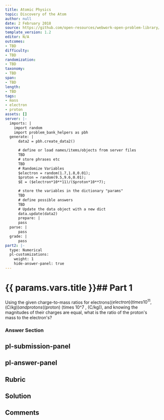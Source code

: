 ```yaml
---
title: Atomic Physics
topic: Discovery of the Atom
author: null
date: 2 February 2018
source: https://github.com/open-resources/webwork-open-problem-library/tree/master/Contrib/BrockPhysics/College_Physics_Urone/30.Atomic_Physics/30-01.Discovery_of_the_Atom/NU_U17_30_01_001.pg
template_version: 1.2
editor: N/A
outcomes:
- TBD
difficulty:
- TBD
randomization:
- TBD
taxonomy:
- TBD
span:
- TBD
length:
- TBD
tags:
- mass
- electron
- proton
assets: []
server: |-
  imports: |
    import random
    import problem_bank_helpers as pbh
  generate: |
      data2 = pbh.create_data2()

      # define or load names/items/objects from server files
      TBD
      # store phrases etc
      TBD
      # Randomize Variables
      $electron = random(1.7,1.8,0.01);
      $proton = random(9.5,9.6,0.01);
      $E = ($electron*10**11)/($proton*10**7);

      # store the variables in the dictionary "params"
      TBD
      # define possible answers
      TBD
      # Update the data object with a new dict
      data.update(data2)
      prepare: |
      pass
  parse: |
      pass
  grade: |
      pass
part2: |-
  type: Numerical
  pl-customizations:
    weight: 1
    hide-answer-panel: true
---
```


# {{ params.vars.title }}## Part 1 
Using the given charge-to-mass ratios for electrons(($electron) (times 10^11 , (C/kg)) and protons(($proton) (times 10^7 , (C/kg)), and knowing the magnitudes of their charges are equal, what is the ratio of the proton's mass to the electron's? 


### Answer Section 


## pl-submission-panel 


## pl-answer-panel 


## Rubric 


## Solution 


## Comments 


